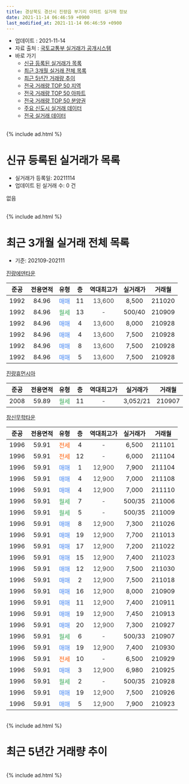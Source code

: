 ```yaml
---
title: 경상북도 경산시 진량읍 부기리 아파트 실거래 정보
date: 2021-11-14 06:46:59 +0900
last_modified_at: 2021-11-14 06:46:59 +0900
---
```


* 업데이트 : 2021-11-14
* 자료 출처 : [국토교통부 실거래가 공개시스템](http://rt.molit.go.kr)
* 바로 가기
    * [신규 등록된 실거래가 목록](#신규-등록된-실거래가-목록)
    * [최근 3개월 실거래 전체 목록](#최근-3개월-실거래-전체-목록)
    * [최근 5년간 거래량 추이](#최근-5년간-거래량-추이)
    * [전국 거래량 TOP 50 지역](https://inasie.github.io/apt-trade-info/최근-3개월-전국에서-가장-거래가-많이-발생한-지역)
    * [전국 거래량 TOP 50 아파트](https://inasie.github.io/apt-trade-info/최근-3개월-전국에서-가장-거래가-많이-발생한-아파트)
    * [전국 거래량 TOP 50 분양권](https://inasie.github.io/apt-trade-info/최근-3개월-전국에서-가장-거래가-많이-발생한-분양권)
    * [주요 신도시 실거래 데이터](https://inasie.github.io/apt-trade-info/주요-신도시)
    * [전국 실거래 데이터](https://inasie.github.io/apt-trade-info/전국)
<br>
{% include ad.html %}
<br>

# 신규 등록된 실거래가 목록
* 실거래가 등록일: 20211114
* 업데이트 된 실거래 수: 0 건

없음

<br>
{% include ad.html %}
<br>

# 최근 3개월 실거래 전체 목록
* 기준: 202109-202111


[진량에덴타운](https://search.naver.com/search.naver?query=%EA%B2%BD%EC%83%81%EB%B6%81%EB%8F%84+%EA%B2%BD%EC%82%B0%EC%8B%9C+%EC%A7%84%EB%9F%89%EC%9D%8D+%EB%B6%80%EA%B8%B0%EB%A6%AC+%EC%A7%84%EB%9F%89%EC%97%90%EB%8D%B4%ED%83%80%EC%9A%B4)

|준공|전용면적|유형|층|역대최고가|실거래가|거래월|
|:---:|:---:|:---:|:---:|:---:|:---:|:---:|
|1992|84.96|<span style="color:#4285f3">매매</span>|11|<span style="color:#444444">13,600</span>|8,500|211020|
|1992|84.96|<span style="color:#34a853">월세</span>|13|<span style="color:#444444">-</span>|500/40|210909|
|1992|84.96|<span style="color:#4285f3">매매</span>|4|<span style="color:#444444">13,600</span>|8,000|210928|
|1992|84.96|<span style="color:#4285f3">매매</span>|4|<span style="color:#444444">13,600</span>|7,500|210928|
|1992|84.96|<span style="color:#4285f3">매매</span>|8|<span style="color:#444444">13,600</span>|7,500|210928|
|1992|84.96|<span style="color:#4285f3">매매</span>|5|<span style="color:#444444">13,600</span>|7,500|210928|

[진량휴먼시아](https://search.naver.com/search.naver?query=%EA%B2%BD%EC%83%81%EB%B6%81%EB%8F%84+%EA%B2%BD%EC%82%B0%EC%8B%9C+%EC%A7%84%EB%9F%89%EC%9D%8D+%EB%B6%80%EA%B8%B0%EB%A6%AC+%EC%A7%84%EB%9F%89%ED%9C%B4%EB%A8%BC%EC%8B%9C%EC%95%84)

|준공|전용면적|유형|층|역대최고가|실거래가|거래월|
|:---:|:---:|:---:|:---:|:---:|:---:|:---:|
|2008|59.89|<span style="color:#34a853">월세</span>|11|<span style="color:#444444">-</span>|3,052/21|210907|

[창신무학타운](https://search.naver.com/search.naver?query=%EA%B2%BD%EC%83%81%EB%B6%81%EB%8F%84+%EA%B2%BD%EC%82%B0%EC%8B%9C+%EC%A7%84%EB%9F%89%EC%9D%8D+%EB%B6%80%EA%B8%B0%EB%A6%AC+%EC%B0%BD%EC%8B%A0%EB%AC%B4%ED%95%99%ED%83%80%EC%9A%B4)

|준공|전용면적|유형|층|역대최고가|실거래가|거래월|
|:---:|:---:|:---:|:---:|:---:|:---:|:---:|
|1996|59.91|<span style="color:#ff5a00">전세</span>|4|<span style="color:#444444">-</span>|6,500|211101|
|1996|59.91|<span style="color:#ff5a00">전세</span>|12|<span style="color:#444444">-</span>|6,000|211104|
|1996|59.91|<span style="color:#4285f3">매매</span>|1|<span style="color:#444444">12,900</span>|7,900|211104|
|1996|59.91|<span style="color:#4285f3">매매</span>|4|<span style="color:#444444">12,900</span>|7,000|211108|
|1996|59.91|<span style="color:#4285f3">매매</span>|4|<span style="color:#444444">12,900</span>|7,000|211110|
|1996|59.91|<span style="color:#34a853">월세</span>|7|<span style="color:#444444">-</span>|500/35|211006|
|1996|59.91|<span style="color:#34a853">월세</span>|5|<span style="color:#444444">-</span>|500/35|211009|
|1996|59.91|<span style="color:#4285f3">매매</span>|8|<span style="color:#444444">12,900</span>|7,300|211026|
|1996|59.91|<span style="color:#4285f3">매매</span>|19|<span style="color:#444444">12,900</span>|7,700|211013|
|1996|59.91|<span style="color:#4285f3">매매</span>|17|<span style="color:#444444">12,900</span>|7,200|211022|
|1996|59.91|<span style="color:#4285f3">매매</span>|15|<span style="color:#444444">12,900</span>|7,400|211023|
|1996|59.91|<span style="color:#4285f3">매매</span>|12|<span style="color:#444444">12,900</span>|7,500|211030|
|1996|59.91|<span style="color:#4285f3">매매</span>|2|<span style="color:#444444">12,900</span>|7,500|211018|
|1996|59.91|<span style="color:#4285f3">매매</span>|16|<span style="color:#444444">12,900</span>|8,000|210909|
|1996|59.91|<span style="color:#4285f3">매매</span>|11|<span style="color:#444444">12,900</span>|7,400|210911|
|1996|59.91|<span style="color:#4285f3">매매</span>|19|<span style="color:#444444">12,900</span>|7,450|210913|
|1996|59.91|<span style="color:#4285f3">매매</span>|20|<span style="color:#444444">12,900</span>|7,300|210927|
|1996|59.91|<span style="color:#34a853">월세</span>|6|<span style="color:#444444">-</span>|500/33|210907|
|1996|59.91|<span style="color:#4285f3">매매</span>|19|<span style="color:#444444">12,900</span>|7,400|210930|
|1996|59.91|<span style="color:#ff5a00">전세</span>|10|<span style="color:#444444">-</span>|6,500|210929|
|1996|59.91|<span style="color:#4285f3">매매</span>|3|<span style="color:#444444">12,900</span>|6,980|210925|
|1996|59.91|<span style="color:#34a853">월세</span>|2|<span style="color:#444444">-</span>|500/35|210928|
|1996|59.91|<span style="color:#4285f3">매매</span>|19|<span style="color:#444444">12,900</span>|7,500|210926|
|1996|59.91|<span style="color:#4285f3">매매</span>|5|<span style="color:#444444">12,900</span>|7,900|210923|


<br>
{% include ad.html %}
<br>

# 최근 5년간 거래량 추이


<div style="width:100%;">
    <canvas id="deal_progress" height="200"></canvas>
</div>

<script>
new Chart(document.getElementById("deal_progress"), {
    type: 'line',
    data: {
        labels: ['201611','201612','201701','201702','201703','201704','201705','201706','201707','201708','201709','201710','201711','201712','201801','201802','201803','201804','201805','201806','201807','201808','201809','201810','201811','201812','201901','201902','201903','201904','201905','201906','201907','201908','201909','201910','201911','201912','202001','202002','202003','202004','202005','202006','202007','202008','202009','202010','202011','202012','202101','202102','202103','202104','202105','202106','202107','202108','202109','202110','202111'],
        datasets: [{
            label: '매매',
            pointRadius: 1,
            data: [3, 1, 6, 3, 2, 3, 2, 0, 3, 1, 3, 2, 4, 2, 10, 5, 6, 0, 4, 1, 2, 4, 3, 3, 1, 3, 4, 2, 2, 3, 2, 2, 0, 2, 1, 5, 6, 3, 5, 1, 2, 2, 4, 4, 2, 6, 6, 8, 9, 14, 12, 4, 8, 4, 14, 10, 7, 4, 12, 7, 3],
            borderColor: "rgba(255, 201, 14, 1)",
            backgroundColor: "rgba(255, 201, 14, 0.5)",
            fill: false,
            lineTension: 0
        },{
            label: '전월세',
            pointRadius: 1,
            data: [2, 1, 3, 8, 3, 7, 7, 4, 4, 6, 5, 1, 0, 7, 3, 4, 8, 1, 2, 3, 3, 3, 4, 2, 3, 4, 11, 6, 5, 7, 3, 2, 3, 4, 4, 5, 3, 3, 1, 4, 2, 3, 1, 4, 2, 2, 1, 1, 8, 1, 3, 3, 5, 12, 15, 4, 1, 9, 5, 2, 2],
            borderColor: "rgba(0, 141, 185, 1)",
            backgroundColor: "rgba(0, 141, 185, 0.5)",
            fill: false,
            lineTension: 0
        }
        ]
    },
    options: {
        responsive: true,
        title: {
            display: false
        },
        tooltips: {
            mode: 'index',
            intersect: false
        },
        hover: {
            mode: 'nearest',
            intersect: true
        },
        scales: {
            xAxes: [{
                display: true,
                scaleLabel: {
                    display: true,
                    labelString: '년/월'
                }
            }],
            yAxes: [{
                display: true,
                ticks: {
                    suggestedMin: 0,
                },
                scaleLabel: {
                    display: true,
                    labelString: '실거래 수'
                }
            }]
        }
    }
});

</script>


<br>
{% include ad.html %}
<br>

